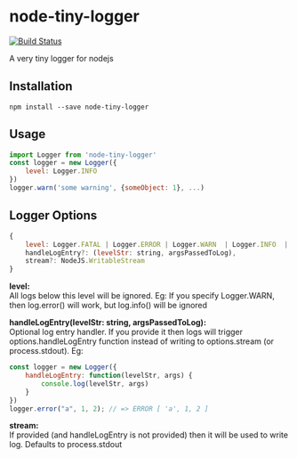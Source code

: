 # node-tiny-logger

[![Build Status](https://travis-ci.org/kksharma1618/tiny-logger.svg?branch=master)](https://travis-ci.org/kksharma1618/tiny-logger)

A very tiny logger for nodejs

## Installation
```
npm install --save node-tiny-logger
```

## Usage
``` javascript
import Logger from 'node-tiny-logger'
const logger = new Logger({
    level: Logger.INFO
})
logger.warn('some warning', {someObject: 1}, ...)
```

## Logger Options
``` javascript
{
    level: Logger.FATAL | Logger.ERROR | Logger.WARN  | Logger.INFO  | Logger.DEBUG | Logger.TRACE,
    handleLogEntry?: (levelStr: string, argsPassedToLog),
    stream?: NodeJS.WritableStream
}
```

**level:**<br />
All logs below this level will be ignored. Eg: If you specify Logger.WARN, then log.error() will work, but log.info() will be ignored

**handleLogEntry(levelStr: string, argsPassedToLog):**<br />
Optional log entry handler. If you provide it then logs will trigger options.handleLogEntry function instead of writing to options.stream (or process.stdout).
Eg:
``` javascript
const logger = new Logger({
    handleLogEntry: function(levelStr, args) {
        console.log(levelStr, args)
    }
})
logger.error("a", 1, 2); // => ERROR [ 'a', 1, 2 ]
```

**stream:**<br />
If provided (and handleLogEntry is not provided) then it will be used to write log. Defaults to process.stdout
